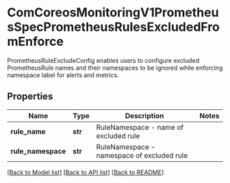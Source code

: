 # ComCoreosMonitoringV1PrometheusSpecPrometheusRulesExcludedFromEnforce

PrometheusRuleExcludeConfig enables users to configure excluded PrometheusRule names and their namespaces to be ignored while enforcing namespace label for alerts and metrics.
## Properties
Name | Type | Description | Notes
------------ | ------------- | ------------- | -------------
**rule_name** | **str** | RuleNamespace - name of excluded rule | 
**rule_namespace** | **str** | RuleNamespace - namespace of excluded rule | 

[[Back to Model list]](../README.md#documentation-for-models) [[Back to API list]](../README.md#documentation-for-api-endpoints) [[Back to README]](../README.md)


